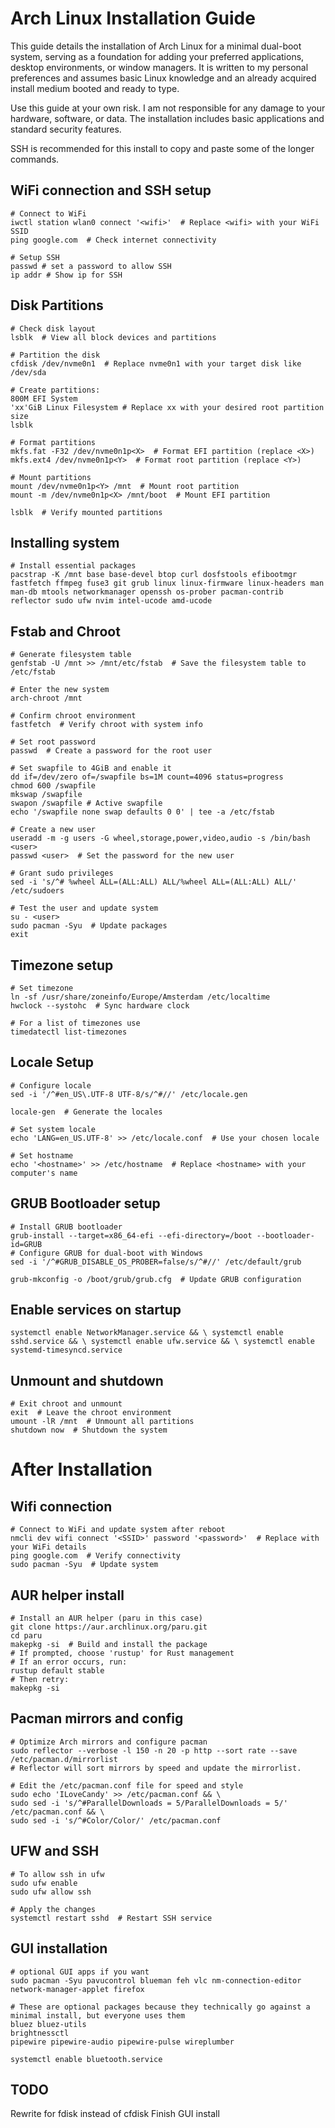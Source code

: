 # Arch Linux Installation Guide

This guide details the installation of Arch Linux for a minimal dual-boot system, serving as a foundation for adding your preferred applications, desktop environments, or window managers. It is written to my personal preferences and assumes basic Linux knowledge and an already acquired install medium booted and ready to type.

Use this guide at your own risk. I am not responsible for any damage to your hardware, software, or data. The installation includes basic applications and standard security features.

SSH is recommended for this install to copy and paste some of the longer commands.

## WiFi connection and SSH setup
```shell
# Connect to WiFi
iwctl station wlan0 connect '<wifi>'  # Replace <wifi> with your WiFi SSID
ping google.com  # Check internet connectivity

# Setup SSH
passwd # set a password to allow SSH
ip addr # Show ip for SSH
```

## Disk Partitions
```shell
# Check disk layout
lsblk  # View all block devices and partitions

# Partition the disk
cfdisk /dev/nvme0n1  # Replace nvme0n1 with your target disk like /dev/sda

# Create partitions:
800M EFI System
'xx'GiB Linux Filesystem # Replace xx with your desired root partition size
lsblk

# Format partitions
mkfs.fat -F32 /dev/nvme0n1p<X>  # Format EFI partition (replace <X>)
mkfs.ext4 /dev/nvme0n1p<Y>  # Format root partition (replace <Y>)

# Mount partitions
mount /dev/nvme0n1p<Y> /mnt  # Mount root partition
mount -m /dev/nvme0n1p<X> /mnt/boot  # Mount EFI partition

lsblk  # Verify mounted partitions
```

## Installing system
```shell
# Install essential packages
pacstrap -K /mnt base base-devel btop curl dosfstools efibootmgr fastfetch ffmpeg fuse3 git grub linux linux-firmware linux-headers man man-db mtools networkmanager openssh os-prober pacman-contrib reflector sudo ufw nvim intel-ucode amd-ucode
```

## Fstab and Chroot
```shell
# Generate filesystem table
genfstab -U /mnt >> /mnt/etc/fstab  # Save the filesystem table to /etc/fstab

# Enter the new system
arch-chroot /mnt

# Confirm chroot environment
fastfetch  # Verify chroot with system info

# Set root password
passwd  # Create a password for the root user

# Set swapfile to 4GiB and enable it
dd if=/dev/zero of=/swapfile bs=1M count=4096 status=progress 
chmod 600 /swapfile
mkswap /swapfile
swapon /swapfile # Active swapfile
echo '/swapfile none swap defaults 0 0' | tee -a /etc/fstab

# Create a new user
useradd -m -g users -G wheel,storage,power,video,audio -s /bin/bash <user>
passwd <user>  # Set the password for the new user

# Grant sudo privileges
sed -i 's/^# %wheel ALL=(ALL:ALL) ALL/%wheel ALL=(ALL:ALL) ALL/' /etc/sudoers

# Test the user and update system
su - <user>
sudo pacman -Syu  # Update packages
exit
```

## Timezone setup
```shell
# Set timezone
ln -sf /usr/share/zoneinfo/Europe/Amsterdam /etc/localtime
hwclock --systohc  # Sync hardware clock

# For a list of timezones use
timedatectl list-timezones
```

## Locale Setup
```shell
# Configure locale
sed -i '/^#en_US\.UTF-8 UTF-8/s/^#//' /etc/locale.gen

locale-gen  # Generate the locales

# Set system locale
echo 'LANG=en_US.UTF-8' >> /etc/locale.conf  # Use your chosen locale

# Set hostname
echo '<hostname>' >> /etc/hostname  # Replace <hostname> with your computer's name
```

## GRUB Bootloader setup
```shell
# Install GRUB bootloader
grub-install --target=x86_64-efi --efi-directory=/boot --bootloader-id=GRUB
# Configure GRUB for dual-boot with Windows
sed -i '/^#GRUB_DISABLE_OS_PROBER=false/s/^#//' /etc/default/grub

grub-mkconfig -o /boot/grub/grub.cfg  # Update GRUB configuration
```

## Enable services on startup
```shell
systemctl enable NetworkManager.service && \ systemctl enable sshd.service && \ systemctl enable ufw.service && \ systemctl enable systemd-timesyncd.service
```

## Unmount and shutdown
```shell
# Exit chroot and unmount
exit  # Leave the chroot environment
umount -lR /mnt  # Unmount all partitions
shutdown now  # Shutdown the system
```
# After Installation
## Wifi connection
```shell
# Connect to WiFi and update system after reboot
nmcli dev wifi connect '<SSID>' password '<password>'  # Replace with your WiFi details
ping google.com  # Verify connectivity
sudo pacman -Syu  # Update system
```

## AUR helper install
```shell
# Install an AUR helper (paru in this case)
git clone https://aur.archlinux.org/paru.git
cd paru
makepkg -si  # Build and install the package
# If prompted, choose 'rustup' for Rust management
# If an error occurs, run:
rustup default stable
# Then retry:
makepkg -si
```

## Pacman mirrors and config
```shell
# Optimize Arch mirrors and configure pacman
sudo reflector --verbose -l 150 -n 20 -p http --sort rate --save /etc/pacman.d/mirrorlist
# Reflector will sort mirrors by speed and update the mirrorlist.

# Edit the /etc/pacman.conf file for speed and style
sudo echo 'ILoveCandy' >> /etc/pacman.conf && \
sudo sed -i 's/^#ParallelDownloads = 5/ParallelDownloads = 5/' /etc/pacman.conf && \
sudo sed -i 's/^#Color/Color/' /etc/pacman.conf
```

## UFW and SSH
```shell
# To allow ssh in ufw
sudo ufw enable
sudo ufw allow ssh

# Apply the changes
systemctl restart sshd  # Restart SSH service
```

## GUI installation
```shell
# optional GUI apps if you want
sudo pacman -Syu pavucontrol blueman feh vlc nm-connection-editor network-manager-applet firefox
```


```shell
# These are optional packages because they technically go against a minimal install, but everyone uses them
bluez bluez-utils 
brightnessctl 
pipewire pipewire-audio pipewire-pulse wireplumber
```

```shell
systemctl enable bluetooth.service
```




## TODO
Rewrite for fdisk instead of cfdisk
Finish GUI install
